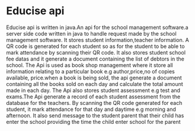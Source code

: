# Educise api
  Educise api is written in java.An api for the school management software.a server side code written in java to handle request made by the school management software.
It stores student information,teacher information.
    A QR code is generated for each student so as for the student to be able to mark attendance by
 scanning their QR code. 
     It also stores student school fee datas and it generate a document containing the list of debtors in the school.
The Api is used as book shop management where it store all information relating to a particular book e.g author,price,no of copies available, price.when a book is being sold, the api generate a document containing  all the books sold on each day and calculate the total amount made in each day.
The Api also stores student assessment e.g test and exams.The Api generate a record of each student assessment from the database for the teachers. 
   By scanning the QR code generated for each student, it mark attendance for that day and daytime e.g morning and afternoon. It also send message to the student parent that 
their child has enter the school providing the time the child enter school for the parent

    
